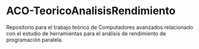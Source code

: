 # ACO-TeoricoAnalisisRendimiento
Repositorio para el trabajo teórico de Computadores avanzados relacionado con el estudio de herramientas para el análisis de rendimiento de programación paralela.
